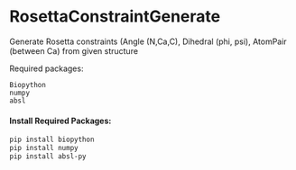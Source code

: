# RosettaConstraintGenerate

Generate Rosetta constraints (Angle (N,Ca,C), Dihedral (phi, psi), AtomPair (between Ca) from given structure

Required packages:
```
Biopython
numpy
absl
```

#### Install Required Packages:
```bash
pip install biopython
pip install numpy
pip install absl-py
```
